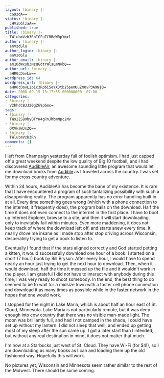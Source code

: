 ```yaml
---
layout: !binary |-
  cG9zdA==
status: !binary |-
  cHVibGlzaA==
published: true
title: !binary |-
  TWlubmVzb3RhIGFuZCBBdWRpYmxl
author: !binary |-
  anVzdGlu
author_login: !binary |-
  anVzdGlu
author_email: !binary |-
  am10dWxsb3NzQGdtYWlsLmNvbQ==
author_url: !binary |-
  aHR0cDovLw==
wordpress_id: 64
wordpress_url: !binary |-
  aHR0cDovL2p1c3Rpbi5oYXJtb25pemUuZm0vP3A9NjQ=
date: 2008-09-15 13:17:55.000000000 -07:00
categories:
- !binary |-
  V2hhdCBJJ20gZG9pbmc=
tags:
- !binary |-
  TW92ZSB0byBTYW4gRnJhbmNpc2Nv
- !binary |-
  QXVkaWJsZQ==
- !binary |-
  TWlubmVzb3Rh
comments: []
---
```

I left from Champaign yesterday full of foolish optimism. I had just capped off a great weekend despite the low quality of Big 10 football, and I had discovered <a href="http://www.audible.com/adbl/store/audibleAir.jsp">AudibleAir</a>, an awesome sounding little program that would let me download books from <a href="http://www.audible.com">Audible</a> as I traveled across the country. I was set for my cross country adventure.

Within 24 hours, AudibleAir has become the bane of my existence. It is rare that I have encountered a program of such tantalizing possibility with such a disappointing reality. The program apparently has no error handling built in at all. Every time something goes wrong (which with a phone connection to the internet, it frequently does), the program bails on the download. Half the time it does not even connect to the internet in the first place. I have to boot up Internet Explorer, browse to a site, and then it will start downloading, only to inevitably fail within minutes. Even more maddening, it does not keep track of where the download left off, and starts anew every time. It nearly drove me insane as I made stop after stop driving across Wisconsin, desperately trying to get a book to listen to.

Eventually I found that if the stars aligned correctly and God started petting a kitten, it would successfully download one hour of a book. I started on a short (7 hour) book by Bill Bryson. After every hour, I would have to spend nearly an hour just trying to get the next hour to download. Then, when it would download, half the time it messed up the file and it wouldn't work in the player. I am grateful I did not have to interact with anybody during this time; I was very ready to shoot somebody. In the end, the best thing to do seemed to be to wait for a midsize town with a faster cell phone connection and download it as many times as possible while in the faster network in the hopes that one would work.

I stopped for the night in Lake Maria, which is about half an hour east of St. Cloud, Minnesota. Lake Maria is not particularly remote, but it was deep enough into cow country that there was no visible man-made light. The moon was brilliantly full, and had I not camped in the shade, I could have set up without my lantern. I did not sleep that well, and ended up getting most of my sleep after the sun came up. I got a later start than I intended, but without any real destination in mind, it does not matter that much.

I'm now at a Starbucks just west of St. Cloud. They have Wi-Fi (for $4!), so I am downloading as many books as I can and loading them up the old fashioned way. Hopefully this will work.

No pictures yet, Wisconsin and Minnesota seem rather similar to the rest of the Midwest. There should be some coming.
